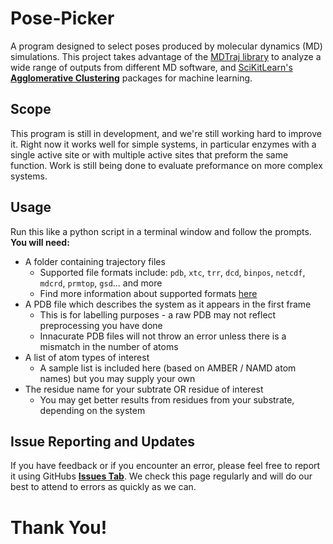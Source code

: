 # Pose-Picker

A program designed to select poses produced by molecular dynamics (MD) simulations. This project takes advantage of the [MDTraj library](https://github.com/mdtraj/mdtraj) to analyze a wide range of outputs from different MD software, and [SciKitLearn's](https://github.com/mdtraj/mdtraj) **[Agglomerative Clustering](https://scikit-learn.org/stable/modules/clustering.html#hierarchical-clustering)** packages for machine learning.

## Scope

This program is still in development, and we're still working hard to improve it. Right now it works well for simple systems, in particular enzymes with a single active site or with multiple active sites that preform the same function. Work is still being done to evaluate preformance on more complex systems.

## Usage

Run this like a python script in a terminal window and follow the prompts. **You will need:**
* A folder containing trajectory files
  * Supported file formats include: `pdb`, `xtc`, `trr`, `dcd`, `binpos`, `netcdf`, `mdcrd`, `prmtop`, `gsd`... and more
  * Find more information about supported formats [here](http://mdtraj.org/)
* A PDB file which describes the system as it appears in the first frame
  * This is for labelling purposes - a raw PDB may not reflect preprocessing you have done
  * Innacurate PDB files will not throw an error unless there is a mismatch in the number of atoms
* A list of atom types of interest
  * A sample list is included here (based on AMBER / NAMD atom names) but you may supply your own
* The residue name for your subtrate OR residue of interest
  * You may get better results from residues from your substrate, depending on the system

## Issue Reporting and Updates

If you have feedback or if you encounter an error, please feel free to report it using GitHubs **[Issues Tab](https://github.com/AislynLaurent/Pose-Picker/issues)**. We check this page regularly and will do our best to attend to errors as quickly as we can.

# Thank You!
